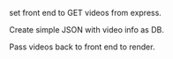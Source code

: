 set front end to GET videos from express.

Create simple JSON with video info as DB.

Pass videos back to front end to render.
